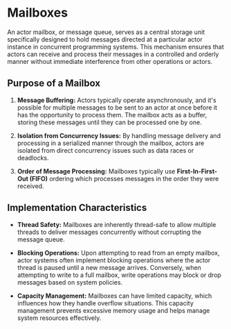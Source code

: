 # Mailboxes

An actor mailbox, or message queue, serves as a central storage unit specifically designed to hold messages directed at a particular actor instance in concurrent programming systems. This mechanism ensures that actors can receive and process their messages in a controlled and orderly manner without immediate interference from other operations or actors.

## Purpose of a Mailbox

1. **Message Buffering:** Actors typically operate asynchronously, and it's possible for multiple messages to be sent to an actor at once before it has the opportunity to process them. The mailbox acts as a buffer, storing these messages until they can be processed one by one.
  
2. **Isolation from Concurrency Issues:** By handling message delivery and processing in a serialized manner through the mailbox, actors are isolated from direct concurrency issues such as data races or deadlocks.

3. **Order of Message Processing:** Mailboxes typically use **First-In-First-Out (FIFO)** ordering which processes messages in the order they were received.

## Implementation Characteristics

- **Thread Safety:** Mailboxes are inherently thread-safe to allow multiple threads to deliver messages concurrently without corrupting the message queue.
  
- **Blocking Operations:** Upon attempting to read from an empty mailbox, actor systems often implement blocking operations where the actor thread is paused until a new message arrives. Conversely, when attempting to write to a full mailbox, write operations may block or drop messages based on system policies.

- **Capacity Management:** Mailboxes can have limited capacity, which influences how they handle overflow situations. This capacity management prevents excessive memory usage and helps manage system resources effectively.
